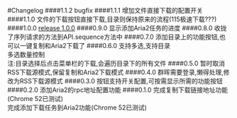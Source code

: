 #Changelog
####1.1.2
bugfix
####1.1.1
增加文件直接下载的配置开关
####1.1.0
文件的下载按钮直接下载,目录则保持原来的流程(115极速下载???)
####1.0.0
[release 1.0.0](https://github.com/luoweihua7/tampermonkey.115downloader/releases/tag/1.0.0)
####0.9.0
显示添加Aria2任务的进度
####0.8.0
收拢了序列请求的方法到API.sequence方法中
####0.7.0
添加目录上的功能按钮,也可以一键复制和Aria2下载了
####0.6.0
支持多选,支持目录<br>
多选数量控制<br>
注:目录选择后点击菜单栏的下载,会遍历目录下的所有文件
####0.5.0
暂时取消RSS下载源模式,保留复制和Aria2下载模式
####0.4.0
群晖需要登录,懒得处理,修改为RSS下载源模式
####0.3.0
按钮支持开关配置,可按需显示所需的功能按钮
####0.2.0
添加Aria2的rpc地址配置功能
####0.1.0
完成复制下载链接地址功能(Chrome 52已测试)<br>
完成添加下载任务到Aria2功能(Chrome 52已测试)